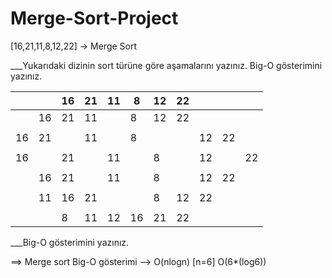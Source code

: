 # Merge-Sort-Project
[16,21,11,8,12,22] -> Merge Sort

___Yukarıdaki dizinin sort türüne göre aşamalarını yazınız.
Big-O gösterimini yazınız.

| | |16|21|11|8|12|22| | | |
|-|-|--|--|--|-|--|--|-|-|-|
| |16|21|11| |8|12|22| | | |
||
|16|21| |11| |8| | |12|22| |
||
|16| |21| |11| |8| |12| |22|
||
| |16|21| |11| |8| |12|22| |
||
| |11|16|21| | |8|12|22| | |
||
| | |8|11|12|16|21|22| | | |

___Big-O gösterimini yazınız.

==> Merge sort Big-O gösterimi --> O(nlogn)   [n=6]  O(6*(log6))
